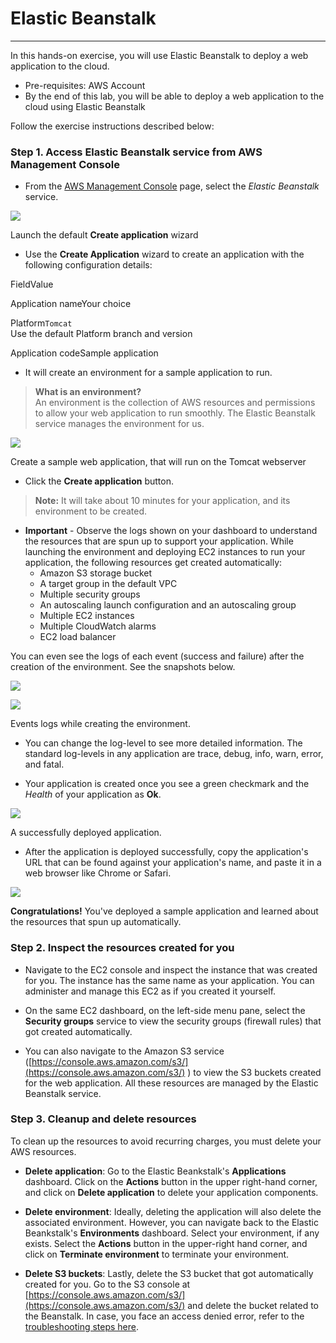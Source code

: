 # Elastic Beanstalk

---

In this hands-on exercise, you will use Elastic Beanstalk to deploy a web application to the cloud.

* Pre-requisites: AWS Account
* By the end of this lab, you will be able to deploy a web application to the cloud using Elastic Beanstalk

Follow the exercise instructions described below:

### Step 1\. Access Elastic Beanstalk service from AWS Management Console

* From the [AWS Management Console](https://console.aws.amazon.com/) page, select the _Elastic Beanstalk_ service.

![](https://video.udacity-data.com/topher/2021/January/6006f4b0_screenshot-2021-01-19-at-8.24.40-pm/screenshot-2021-01-19-at-8.24.40-pm.png)

Launch the default **Create application** wizard

* Use the **Create Application** wizard to create an application with the following configuration details:

FieldValue

Application nameYour choice

Platform`Tomcat`  
Use the default Platform branch and version

Application codeSample application

* It will create an environment for a sample application to run.
> 
> **What is an environment?**  
> An environment is the collection of AWS resources and permissions to allow your web application to run smoothly. The Elastic Beanstalk service manages the environment for us.

![](https://video.udacity-data.com/topher/2021/January/6006f3d8_screenshot-2021-01-19-at-8.27.34-pm/screenshot-2021-01-19-at-8.27.34-pm.png)

Create a sample web application, that will run on the Tomcat webserver

* Click the **Create application** button.
> 
> **Note:** It will take about 10 minutes for your application, and its environment to be created.

* **Important** - Observe the logs shown on your dashboard to understand the resources that are spun up to support your application. While launching the environment and deploying EC2 instances to run your application, the following resources get created automatically:
  * Amazon S3 storage bucket
  * A target group in the default VPC
  * Multiple security groups
  * An autoscaling launch configuration and an autoscaling group
  * Multiple EC2 instances
  * Multiple CloudWatch alarms
  * EC2 load balancer

You can even see the logs of each event (success and failure) after the creation of the environment. See the snapshots below.

![](https://video.udacity-data.com/topher/2021/January/6006f5c0_screenshot-2021-01-19-at-7.58.32-pm/screenshot-2021-01-19-at-7.58.32-pm.png)

![](https://video.udacity-data.com/topher/2021/January/6006f5da_screenshot-2021-01-19-at-7.58.45-pm/screenshot-2021-01-19-at-7.58.45-pm.png)

Events logs while creating the environment.

* You can change the log-level to see more detailed information. The standard log-levels in any application are trace, debug, info, warn, error, and fatal.

* Your application is created once you see a green checkmark and the _Health_ of your application as **Ok**.

![](https://video.udacity-data.com/topher/2021/January/6006f73c_screenshot-2021-01-19-at-8.05.22-pm/screenshot-2021-01-19-at-8.05.22-pm.png)

A successfully deployed application.

* After the application is deployed successfully, copy the application's URL that can be found against your application's name, and paste it in a web browser like Chrome or Safari.

![](https://video.udacity-data.com/topher/2021/January/6006f808_screenshot-2021-01-19-at-8.09.46-pm/screenshot-2021-01-19-at-8.09.46-pm.png)

**Congratulations!** You've deployed a sample application and learned about the resources that spun up automatically.

### Step 2\. **Inspect the resources created for you**

* Navigate to the EC2 console and inspect the instance that was created for you. The instance has the same name as your application. You can administer and manage this EC2 as if you created it yourself.

* On the same EC2 dashboard, on the left-side menu pane, select the **Security groups** service to view the security groups (firewall rules) that got created automatically.

* You can also navigate to the Amazon S3 service ([https://console.aws.amazon.com/s3/](https://console.aws.amazon.com/s3/) ) to view the S3 buckets created for the web application. All these resources are managed by the Elastic Beanstalk service.

### Step 3\. **Cleanup and delete resources**

To clean up the resources to avoid recurring charges, you must delete your AWS resources.

* **Delete application**: Go to the Elastic Beankstalk's **Applications** dashboard. Click on the **Actions** button in the upper right-hand corner, and click on **Delete application** to delete your application components.

* **Delete environment**: Ideally, deleting the application will also delete the associated environment. However, you can navigate back to the Elastic Beankstalk's **Environments** dashboard. Select your environment, if any exists. Select the **Actions** button in the upper-right hand corner, and click on **Terminate environment** to terminate your environment.

* **Delete S3 buckets**: Lastly, delete the S3 bucket that got automatically created for you. Go to the S3 console at [https://console.aws.amazon.com/s3/](https://console.aws.amazon.com/s3/) and delete the bucket related to the Beanstalk. In case, you face an access denied error, refer to the [troubleshooting steps here](https://forums.aws.amazon.com/thread.jspa?threadID=268063).